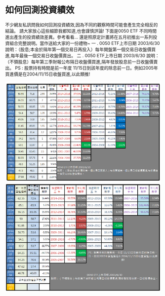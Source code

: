 # 如何回測投資績效


不少網友私訊問我如何回測投資績效,因為不同的觀察時間可能會產生完全相反的結論。
請大家放心這些細節我都知道,也會謹慎評論!
下面是0050 ETF 不同時間進出產生的投資績效差異。參考看看...
還是照原定計畫將在五月初推出一系列投資組合完整說明。當作送給大家的一份禮物~
一 .
0050 ETF上市日期 2003/6/30 說明：（股息;本金於隔年第一個交易日再投入）每年開盤第一個交易日收盤價買進,每年最後一個交易日收盤價賣出。
二 .
0050 ETF上市日期 2003/6/30 說明：（不領股息）每年第三季財報公布隔日收盤價買進,隔年發放股息前一日收盤價賣出。
PS : 股票持有時間是前一年度 11/15日到該年度的除息前一日。例如2005年買進價是在2004/11/15日收盤買進,以此類推!


![](images/17038848_1398510700201347_2976574164689623112_o.png)
![](images/17156048_1398510703534680_4981715265616961092_n.png)